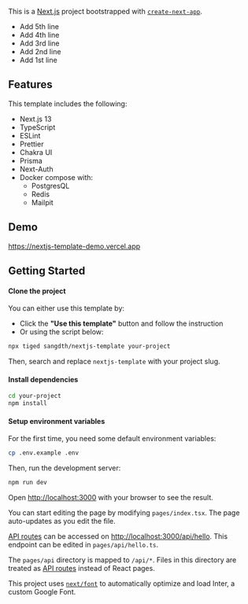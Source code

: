 This is a [Next.js](https://nextjs.org/) project bootstrapped with [`create-next-app`](https://github.com/vercel/next.js/tree/canary/packages/create-next-app).

- Add 5th line
- Add 4th line
- Add 3rd line
- Add 2nd line
- Add 1st line

## Features

This template includes the following:

- Next.js 13
- TypeScript
- ESLint
- Prettier
- Chakra UI
- Prisma
- Next-Auth
- Docker compose with:
    - PostgresQL
    - Redis
    - Mailpit

## Demo

https://nextjs-template-demo.vercel.app


## Getting Started

#### Clone the project

You can either use this template by:

- Click the **"Use this template"** button and follow the instruction
- Or using the script below:

```bash
npx tiged sangdth/nextjs-template your-project
```

Then, search and replace `nextjs-template` with your project slug.

#### Install dependencies

```bash
cd your-project
npm install
```

#### Setup environment variables

For the first time, you need some default environment variables:

```bash
cp .env.example .env
```

Then, run the development server:

```bash
npm run dev
```

Open [http://localhost:3000](http://localhost:3000) with your browser to see the result.

You can start editing the page by modifying `pages/index.tsx`. The page auto-updates as you edit the file.

[API routes](https://nextjs.org/docs/api-routes/introduction) can be accessed on [http://localhost:3000/api/hello](http://localhost:3000/api/hello). This endpoint can be edited in `pages/api/hello.ts`.

The `pages/api` directory is mapped to `/api/*`. Files in this directory are treated as [API routes](https://nextjs.org/docs/api-routes/introduction) instead of React pages.

This project uses [`next/font`](https://nextjs.org/docs/basic-features/font-optimization) to automatically optimize and load Inter, a custom Google Font.
